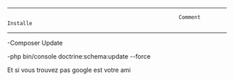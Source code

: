 ---------------------------------------------------------------------------------------------------------------------------------
                                                           Comment Installe
---------------------------------------------------------------------------------------------------------------------------------

-Composer Update

-php bin/console doctrine:schema:update --force

Et si vous trouvez pas google est votre ami
